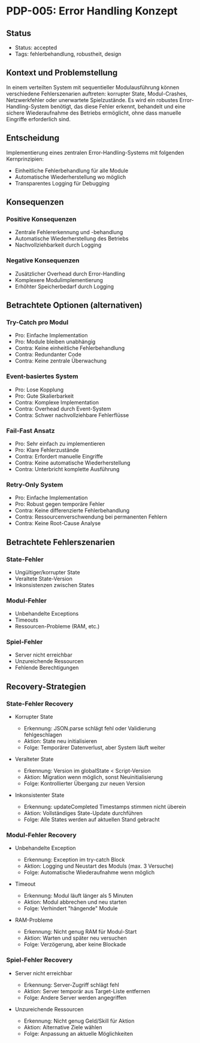 # PDP-005: Error Handling Konzept

## Status
- Status: accepted
- Tags: fehlerbehandlung, robustheit, design

## Kontext und Problemstellung
In einem verteilten System mit sequentieller Modulausführung können verschiedene Fehlerszenarien auftreten: korrupter State, Modul-Crashes, Netzwerkfehler oder unerwartete Spielzustände. Es wird ein robustes Error-Handling-System benötigt, das diese Fehler erkennt, behandelt und eine sichere Wiederaufnahme des Betriebs ermöglicht, ohne dass manuelle Eingriffe erforderlich sind.

## Entscheidung
Implementierung eines zentralen Error-Handling-Systems mit folgenden Kernprinzipien:
- Einheitliche Fehlerbehandlung für alle Module
- Automatische Wiederherstellung wo möglich
- Transparentes Logging für Debugging

## Konsequenzen

### Positive Konsequenzen
- Zentrale Fehlererkennung und -behandlung
- Automatische Wiederherstellung des Betriebs
- Nachvollziehbarkeit durch Logging

### Negative Konsequenzen
- Zusätzlicher Overhead durch Error-Handling
- Komplexere Modulimplementierung
- Erhöhter Speicherbedarf durch Logging

## Betrachtete Optionen (alternativen)

### Try-Catch pro Modul
- Pro: Einfache Implementation
- Pro: Module bleiben unabhängig
- Contra: Keine einheitliche Fehlerbehandlung
- Contra: Redundanter Code
- Contra: Keine zentrale Überwachung

### Event-basiertes System
- Pro: Lose Kopplung
- Pro: Gute Skalierbarkeit
- Contra: Komplexe Implementation
- Contra: Overhead durch Event-System
- Contra: Schwer nachvollziehbare Fehlerflüsse

### Fail-Fast Ansatz
- Pro: Sehr einfach zu implementieren
- Pro: Klare Fehlerzustände
- Contra: Erfordert manuelle Eingriffe
- Contra: Keine automatische Wiederherstellung
- Contra: Unterbricht komplette Ausführung

### Retry-Only System
- Pro: Einfache Implementation
- Pro: Robust gegen temporäre Fehler
- Contra: Keine differenzierte Fehlerbehandlung
- Contra: Ressourcenverschwendung bei permanenten Fehlern
- Contra: Keine Root-Cause Analyse

## Betrachtete Fehlerszenarien

### State-Fehler
- Ungültiger/korrupter State
- Veraltete State-Version
- Inkonsistenzen zwischen States

### Modul-Fehler
- Unbehandelte Exceptions
- Timeouts
- Ressourcen-Probleme (RAM, etc.)

### Spiel-Fehler
- Server nicht erreichbar
- Unzureichende Ressourcen
- Fehlende Berechtigungen

## Recovery-Strategien

### State-Fehler Recovery
- Korrupter State
  - Erkennung: JSON.parse schlägt fehl oder Validierung fehlgeschlagen
  - Aktion: State neu initialisieren
  - Folge: Temporärer Datenverlust, aber System läuft weiter

- Veralteter State
  - Erkennung: Version im globalState < Script-Version
  - Aktion: Migration wenn möglich, sonst Neuinitialisierung
  - Folge: Kontrollierter Übergang zur neuen Version

- Inkonsistenter State
  - Erkennung: updateCompleted Timestamps stimmen nicht überein
  - Aktion: Vollständiges State-Update durchführen
  - Folge: Alle States werden auf aktuellen Stand gebracht

### Modul-Fehler Recovery
- Unbehandelte Exception
  - Erkennung: Exception im try-catch Block
  - Aktion: Logging und Neustart des Moduls (max. 3 Versuche)
  - Folge: Automatische Wiederaufnahme wenn möglich

- Timeout
  - Erkennung: Modul läuft länger als 5 Minuten
  - Aktion: Modul abbrechen und neu starten
  - Folge: Verhindert "hängende" Module

- RAM-Probleme
  - Erkennung: Nicht genug RAM für Modul-Start
  - Aktion: Warten und später neu versuchen
  - Folge: Verzögerung, aber keine Blockade

### Spiel-Fehler Recovery
- Server nicht erreichbar
  - Erkennung: Server-Zugriff schlägt fehl
  - Aktion: Server temporär aus Target-Liste entfernen
  - Folge: Andere Server werden angegriffen

- Unzureichende Ressourcen
  - Erkennung: Nicht genug Geld/Skill für Aktion
  - Aktion: Alternative Ziele wählen
  - Folge: Anpassung an aktuelle Möglichkeiten
